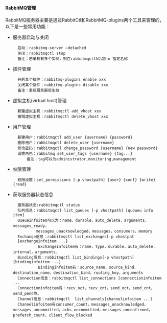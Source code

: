 #### RabbitMQ管理

RabbitMQ服务器主要是通过RabbitCtl和RabbitMQ-plugins两个工具来管理的，以下是一些常用功能：

- 服务器启动与关闭

		启动：rabbitmq-server –detached
		关闭：rabbitmqctl stop
		备注：若单机有多个实例，则在rabbitmqctlh后加–n 指定名称

- 插件管理

		开启某个插件：rabbitmq-plugins enable xxx
		关闭某个插件：rabbitmq-plugins disable xxx
		备注：重启服务器后生效

- 虚拟主机(virtual host)管理

		新建虚拟主机：rabbitmqctl add_vhost xxx
		撤销虚拟主机：rabbitmqctl delete_vhost xxx

- 用户管理

		新建用户：rabbitmqctl add_user {username} {password}
		删除用户：rabbitmqctl delete_user {username}
		修改密码：rabbitmqctl change_password {username} {new password}
		设置角色：rabbitmq set_user_tags {username} {tag...}
			备注：tag可以为administrator,monitoring,management

- 权限管理
	
		权限设置：set_permissions [-p vhostpath] {user} {conf} {write} {read}

- 获取服务器状态信息

		服务器状态:rabbitmqctl status
		队列信息：rabbitmqctl list_queues [-p vhostpath] [queueu info item]
		Queueinfoitem可以为：name，durable，auto_delete，arguments，messages_ready，
                messages_unacknowledged，messages，consumers，memory
		Exchange信息：rabbitmqctl list_exchanges[-p vhostpat
		[exchangeinfoitem ...]
                 Exchangeinfoitem有：name，type，durable，auto_delete，internal，arguments.
		Binding信息：rabbitmqctl list_bindings[-p vhostpath] [bindinginfoitem ...]       
                 Bindinginfoitem有：source_name，source_kind，destination_name，destination_kind，routing_key，arguments
		Connection信息：rabbitmqctl list_connections [connectioninfoitem ...
		Connectioninfoitem有：recv_oct，recv_cnt，send_oct，send_cnt，send_pend等。
		Channel信息：rabbitmqctl  list_channels[channelinfoitem ...]
		Channelinfoitem有consumer_count，messages_unacknowledged，messages_uncommitted，acks_uncommitted，messages_unconfirmed，prefetch_count，client_flow_blocked
